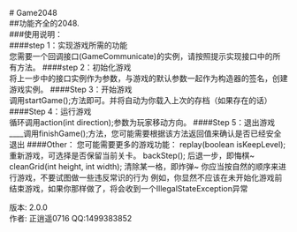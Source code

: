 ﻿﻿# Game2048<br>
##功能齐全的2048.<br>
###使用说明：<br>
####step 1：实现游戏所需的功能<br>
    您需要一个回调接口(GameCommunicate)的实例，请按照提示实现接口中的所有方法。
####step 2：初始化游戏<br>
    将上一步中的接口实例作为参数，与游戏的默认参数一起作为构造器的签名，创建游戏实例。
####Step 3：开始游戏<br>
    调用startGame();方法即可。并将自动为你载入上次的存档（如果存在的话）
####Step 4：运行游戏<br>
    循环调用action(int direction);参数为玩家移动方向。
####Step 5：退出游戏<br>
____调用finishGame();方法，您可能需要根据该方法返回值来确认是否已经安全退出
####Other：
    您可能需要更多的游戏功能：
        replay(boolean isKeepLevel); 重新游戏，可选择是否保留当前关卡。
        backStep(); 后退一步，即悔棋~
        cleanGrid(int height, int width); 清除某一格，即炸弹~
    你应当按自然的顺序来进行游戏，不要试图做一些违反常识的行为
        例如，你显然不应该在未开始化游戏前结束游戏，如果你那样做了，将会收到一个IllegalStateException异常

版本: 2.0.0<br>
作者: 正逍遥0716 QQ:1499383852<br>
